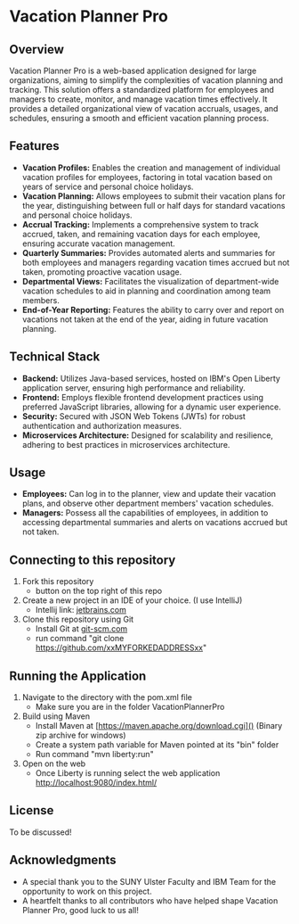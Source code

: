 # Vacation Planner Pro

## Overview

Vacation Planner Pro is a web-based application designed for large organizations, aiming to simplify the complexities of vacation planning and tracking. This solution offers a standardized platform for employees and managers to create, monitor, and manage vacation times effectively. It provides a detailed organizational view of vacation accruals, usages, and schedules, ensuring a smooth and efficient vacation planning process.

## Features

- **Vacation Profiles:** Enables the creation and management of individual vacation profiles for employees, factoring in total vacation based on years of service and personal choice holidays.
- **Vacation Planning:** Allows employees to submit their vacation plans for the year, distinguishing between full or half days for standard vacations and personal choice holidays.
- **Accrual Tracking:** Implements a comprehensive system to track accrued, taken, and remaining vacation days for each employee, ensuring accurate vacation management.
- **Quarterly Summaries:** Provides automated alerts and summaries for both employees and managers regarding vacation times accrued but not taken, promoting proactive vacation usage.
- **Departmental Views:** Facilitates the visualization of department-wide vacation schedules to aid in planning and coordination among team members.
- **End-of-Year Reporting:** Features the ability to carry over and report on vacations not taken at the end of the year, aiding in future vacation planning.

## Technical Stack

- **Backend:** Utilizes Java-based services, hosted on IBM's Open Liberty application server, ensuring high performance and reliability.
- **Frontend:** Employs flexible frontend development practices using preferred JavaScript libraries, allowing for a dynamic user experience.
- **Security:** Secured with JSON Web Tokens (JWTs) for robust authentication and authorization measures.
- **Microservices Architecture:** Designed for scalability and resilience, adhering to best practices in microservices architecture.

## Usage

- **Employees:** Can log in to the planner, view and update their vacation plans, and observe other department members' vacation schedules.
- **Managers:** Possess all the capabilities of employees, in addition to accessing departmental summaries and alerts on vacations accrued but not taken.

## Connecting to this repository
1. Fork this repository
   - button on the top right of this repo
2. Create a new project in an IDE of your choice. (I use IntelliJ)
    - Intellij link: [jetbrains.com]()
3. Clone this repository using Git
    - Install Git at [git-scm.com]()
    - run command "git clone https://github.com/xxMYFORKEDADDRESSxx"

## Running the Application
1. Navigate to the directory with the pom.xml file
    - Make sure you are in the folder VacationPlannerPro
2. Build using Maven
    - Install Maven at [https://maven.apache.org/download.cgi]() (Binary zip archive for windows)
    - Create a system path variable for Maven pointed at its "bin" folder
    - Run command "mvn liberty:run"
3. Open on the web
    - Once Liberty is running select the web application [http://localhost:9080/index.html/]()   
  
## License

To be discussed!
<!--This project is licensed under the MIT License - see the [LICENSE.md](LICENSE.md) file for details.-->

## Acknowledgments

- A special thank you to the SUNY Ulster Faculty and IBM Team for the opportunity to work on this project.
- A heartfelt thanks to all contributors who have helped shape Vacation Planner Pro, good luck to us all!

